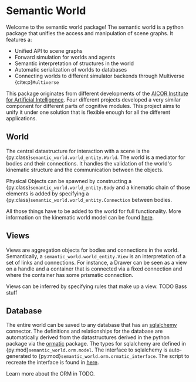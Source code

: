 # Semantic World


Welcome to the semantic world package!
The semantic world is a python package that unifies the access and manipulation of scene graphs.
It features a:

- Unified API to scene graphs
- Forward simulation for worlds and agents
- Semantic interpretation of structures in the world
- Automatic serialization of worlds to databases
- Connecting worlds to different simulator backends through Multiverse {cite:p}`Multiverse`

This package originates from different developments of the [AICOR Institute for Artificial Intelligence](https://ai.uni-bremen.de/). 
Four different projects developed a very similar component for different parts of cognitive modules.
This project aims to unify it under one solution that is flexible enough for all the different applications.

## World

The central datastructure for interaction with a scene is the {py:class}`semantic_world.world_entity.World`.
The world is a mediator for bodies and their connections.
It handles the validation of the world's kinematic structure and the communication between the objects.

Physical Objects can be spawned by constructing a {py:class}`semantic_world.world_entity.Body` and a kinematic chain of 
those elements is added by specifying a {py:class}`semantic_world.world_entity.Connection` between bodies.

All those things have to be added to the world for full functionality.
More information on the kinematic world model can be found [here](kinematic_world.md).

## Views

Views are aggregation objects for bodies and connections in the world. 
Semantically, a `semantic_world.world_entity.View` is an interpretation of a set of links and connections.
For instance, a Drawer can be seen as a view on a handle and a container that is connected via a fixed connection
and where the container has some prismatic connection.

Views can be inferred by specifying rules that make up a view. TODO Bass stuff

## Database

The entire world can be saved to any database
that has an [sqlalchemy](https://docs.sqlalchemy.org/en/20/index.html) connector.
The definitions and relationships for the database are automatically derived from the datastructures
derived in the python package via the [ormatic](https://github.com/tomsch420/ormatic) package.
The types for sqlalchemy are defined in {py:mod}`semantic_world.orm.model`.
The interface to sqlalchemy is auto-generated to {py:mod}`semantic_world.orm.ormatic_interface`.
The script to recreate the interface is found in [here](https://github.com/cram2/semantic_world/blob/main/scripts/generate_orm.py).

Learn more about the ORM in TODO.



